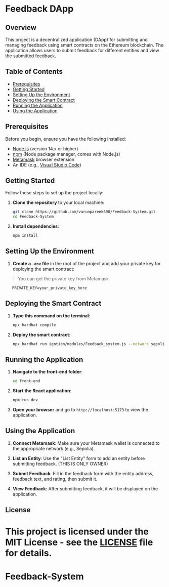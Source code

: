 # Feedback DApp

## Overview

This project is a decentralized application (DApp) for submitting and managing feedback using smart contracts on the Ethereum blockchain. The application allows users to submit feedback for different entities and view the submitted feedback.

## Table of Contents

- [Prerequisites](#prerequisites)
- [Getting Started](#getting-started)
- [Setting Up the Environment](#setting-up-the-environment)
- [Deploying the Smart Contract](#deploying-the-smart-contract)
- [Running the Application](#running-the-application)
- [Using the Application](#using-the-application)

## Prerequisites

Before you begin, ensure you have the following installed:

- [Node.js](https://nodejs.org/) (version 14.x or higher)
- [npm](https://www.npmjs.com/get-npm) (Node package manager, comes with Node.js)
- [Metamask](https://metamask.io/) browser extension
- An IDE (e.g., [Visual Studio Code](https://code.visualstudio.com/))

## Getting Started

Follow these steps to set up the project locally:

1. **Clone the repository** to your local machine:
    ```bash
    git clone https://github.com/varunpareek690/Feedback-System.git
    cd Feedback-System
    ```

2. **Install dependencies**:
    ```bash
    npm install
    ```

## Setting Up the Environment

1. **Create a `.env` file** in the root of the project and add your private key for deploying the smart contract:
> You can get the private key from Metamask


```env
   PRIVATE_KEY=your_private_key_here
```
   

## Deploying the Smart Contract

1. **Type this command on the terminal**:
    ```bash
    npx hardhat compile
    ```

2. **Deploy the smart contract**:
    ```bash
    npx hardhat run igntion/modules/Feedback_system.js --network sepolia
    ```


## Running the Application

1. **Navigate to the front-end folder**:
    ```bash
    cd front-end
    ```

2. **Start the React application**:
    ```bash
    npm run dev
    ```

3. **Open your browser** and go to `http://localhost:5173` to view the application.

## Using the Application

1. **Connect Metamask**: Make sure your Metamask wallet is connected to the appropriate network (e.g., Sepolia).

2. **List an Entity**: Use the "List Entity" form to add an entity before submitting feedback. (THIS IS ONLY OWNER)

3. **Submit Feedback**: Fill in the feedback form with the entity address, feedback text, and rating, then submit it.

4. **View Feedback**: After submitting feedback, it will be displayed on the application.

## License

This project is licensed under the MIT License - see the [LICENSE](LICENSE) file for details.
=======
# Feedback-System
